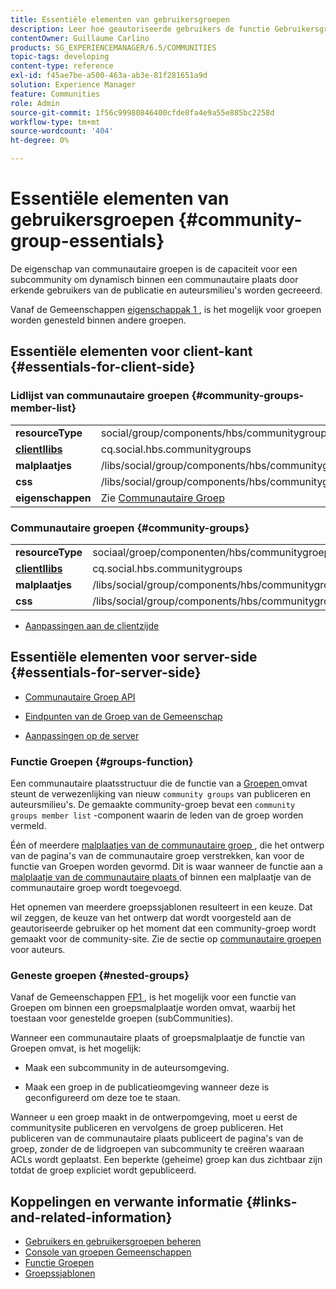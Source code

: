 ```yaml
---
title: Essentiële elementen van gebruikersgroepen
description: Leer hoe geautoriseerde gebruikers de functie Gebruikersgroepen kunnen gebruiken om dynamisch een subcommunity binnen een communitysite te maken.
contentOwner: Guillaume Carlino
products: SG_EXPERIENCEMANAGER/6.5/COMMUNITIES
topic-tags: developing
content-type: reference
exl-id: f45ae7be-a500-463a-ab3e-81f281651a9d
solution: Experience Manager
feature: Communities
role: Admin
source-git-commit: 1f56c99980846400cfde8fa4e9a55e885bc2258d
workflow-type: tm+mt
source-wordcount: '404'
ht-degree: 0%

---
```


# Essentiële elementen van gebruikersgroepen  {#community-group-essentials}

De eigenschap van communautaire groepen is de capaciteit voor een subcommunity om dynamisch binnen een communautaire plaats door erkende gebruikers van de publicatie en auteursmilieu&#39;s worden gecreeerd.

Vanaf de Gemeenschappen [ eigenschappak 1 ](deploy-communities.md#latestfeaturepack), is het mogelijk voor groepen worden genesteld binnen andere groepen.

## Essentiële elementen voor client-kant {#essentials-for-client-side}

### Lidlijst van communautaire groepen {#community-groups-member-list}

<table>
 <tbody>
  <tr>
   <td> <strong> resourceType </strong></td>
   <td>social/group/components/hbs/communitygroupmembershipList</td>
  </tr>
  <tr>
   <td> <a href="clientlibs.md"><strong> clientllibs </strong></a></td>
   <td>cq.social.hbs.communitygroups</td>
  </tr>
  <tr>
   <td> <strong> malplaatjes </strong></td>
   <td> /libs/social/group/components/hbs/communitygroupmemberlist/communitygroupmemberlist.hbs<br /> </td>
  </tr>
  <tr>
   <td> <strong> css </strong></td>
   <td> /libs/social/group/components/hbs/communitygroupmemberlist/clientlibs/memberList.css</td>
  </tr>
  <tr>
   <td><strong>eigenschappen</strong></td>
   <td>Zie <a href="creating-groups.md"> Communautaire Groep </a></td>
  </tr>
 </tbody>
</table>

### Communautaire groepen {#community-groups}

<table>
 <tbody>
  <tr>
   <td> <strong> resourceType </strong></td>
   <td>sociaal/groep/componenten/hbs/communitygroepen</td>
  </tr>
  <tr>
   <td> <a href="clientlibs.md"><strong> clientllibs </strong></a></td>
   <td>cq.social.hbs.communitygroups</td>
  </tr>
  <tr>
   <td> <strong> malplaatjes </strong></td>
   <td> /libs/social/group/components/hbs/communitygroups/communitygroups.hbs<br /> </td>
  </tr>
  <tr>
   <td> <strong> css </strong></td>
   <td> /libs/social/group/components/hbs/communitygroupmemberlist/clientlibs/communitygroups.css</td>
  </tr>
 </tbody>
</table>

* [Aanpassingen aan de clientzijde](client-customize.md)

## Essentiële elementen voor server-side {#essentials-for-server-side}

* [ Communautaire Groep API ](https://developer.adobe.com/experience-manager/reference-materials/6-5/javadoc/com/adobe/cq/social/group/client/api/package-summary.html)

* [ Eindpunten van de Groep van de Gemeenschap ](https://developer.adobe.com/experience-manager/reference-materials/6-5/javadoc/com/adobe/cq/social/group/client/endpoints/package-summary.html)

* [Aanpassingen op de server](server-customize.md)

### Functie Groepen {#groups-function}

Een communautaire plaatsstructuur die de functie van a [ Groepen ](functions.md#groups-function) omvat steunt de verwezenlijking van nieuw `community groups` van publiceren en auteursmilieu&#39;s. De gemaakte community-groep bevat een `community groups member list` -component waarin de leden van de groep worden vermeld.

Één of meerdere [ malplaatjes van de communautaire groep ](tools-groups.md), die het ontwerp van de pagina&#39;s van de communautaire groep verstrekken, kan voor de functie van Groepen worden gevormd. Dit is waar wanneer de functie aan a [ malplaatje van de communautaire plaats ](sites.md) of binnen een malplaatje van de communautaire groep wordt toegevoegd.

Het opnemen van meerdere groepssjablonen resulteert in een keuze. Dat wil zeggen, de keuze van het ontwerp dat wordt voorgesteld aan de geautoriseerde gebruiker op het moment dat een community-groep wordt gemaakt voor de community-site. Zie de sectie op [ communautaire groepen ](creating-groups.md) voor auteurs.

### Geneste groepen {#nested-groups}

Vanaf de Gemeenschappen [ FP1 ](deploy-communities.md#latestfeaturepack), is het mogelijk voor een functie van Groepen om binnen een groepsmalplaatje worden omvat, waarbij het toestaan voor genestelde groepen (subCommunities).

Wanneer een communautaire plaats of groepsmalplaatje de functie van Groepen omvat, is het mogelijk:

* Maak een subcommunity in de auteursomgeving.

* Maak een groep in de publicatieomgeving wanneer deze is geconfigureerd om deze toe te staan.

Wanneer u een groep maakt in de ontwerpomgeving, moet u eerst de communitysite publiceren en vervolgens de groep publiceren. Het publiceren van de communautaire plaats publiceert de pagina&#39;s van de groep, zonder de de lidgroepen van subcommunity te creëren waaraan ACLs wordt geplaatst. Een beperkte (geheime) groep kan dus zichtbaar zijn totdat de groep expliciet wordt gepubliceerd.

## Koppelingen en verwante informatie {#links-and-related-information}

* [Gebruikers en gebruikersgroepen beheren](users.md)
* [Console van groepen Gemeenschappen](groups.md)
* [Functie Groepen](functions.md#groups-function)
* [Groepssjablonen](tools-groups.md)
